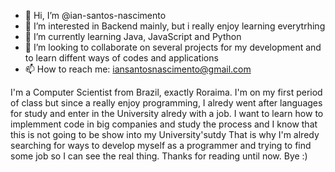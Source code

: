 - 👋 Hi, I’m @ian-santos-nascimento
- 👀 I’m interested in Backend mainly, but i really enjoy learning everytrhing
- 🌱 I’m currently learning Java, JavaScript and Python 
- 💞️ I’m looking to collaborate on several projects for my development and to learn diffent ways of codes and applications
- 📫 How to reach me: iansantosnascimento@gmail.com

I'm a Computer Scientist from Brazil, exactly Roraima. I'm on my first period of class but since a really enjoy programming, I alredy went after languages for study and enter in
the University alredy with a job. I want to learn how to implemment code in big companies and study the process and I know that this is not going to be show into my University'sutdy
That is why I'm alredy searching for ways to develop myself as a programmer and trying to find some job so I can see the real thing. Thanks for reading until now. Bye :)
